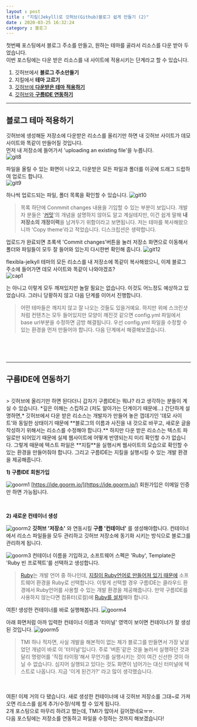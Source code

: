 ```yaml
---
layout : post
title : "지킬(Jekyll)로 깃허브(Github)블로그 쉽게 만들기 (2)"  
date : 2020-03-25 16:32:24
category : 블로그
--- 
```

첫번째 포스팅에서 블로그 주소를 만들고, 원하는 테마를 골라서 리소스를 다운 받아 두었습니다.  
이번 포스팅에는 다운 받은 리소스를 내 사이트에 적용시키는 단계라고 할 수 있습니다.


1) 깃허브에서 **블로그 주소만들기**  
2) 지킬에서 **테마 고르기**  
3) [깃허브에 **다운받은 테마 적용하기**](#chapter-3)  
4) [깃허브와 **구름IDE 연동하기**](#chapter-4) 


 
---

<a id="chapter-3"></a>
## 블로그 테마 적용하기

깃허브에 생성해둔 저장소에 다운받은 리소스를 올리기만 하면 내 깃허브 사이트가 데모 사이트와 똑같이 만들어질 것입니다.  
먼저 내 저장소에 들어가서 'uploading an existing file'을 누릅니다.  
![git8](https://user-images.githubusercontent.com/60729752/77621207-583ace00-6f7f-11ea-9a82-30cc89d99282.png)  


파일을 올릴 수 있는 화면이 나오고, 다운받은 모든 파일과 폴더를 이곳에 드래그 드랍하여 업로드 합니다.  
![git9](https://user-images.githubusercontent.com/60729752/77627131-c4223400-6f89-11ea-8388-9121db5a1b3b.png)


하나씩 업로드되는 파일, 폴더 목록을 확인할 수 있습니다.
![git10](https://user-images.githubusercontent.com/60729752/77668237-7f68be00-6fc6-11ea-9c2a-0aac5ec55d2a.png)

> 목록 하단에 Conmmit changes 내용을 기입할 수 있는 부분이 보입니다. 개발자 분들은 '[커밋](https://backlog.com/git-tutorial/kr/intro/intro1_3.html)'의 개념을 설명하지 않아도 알고 계실테지만, 이건 쉽게 말해 **내 저장소의 개정이력**을 남겨두기 위함이라고 보면됩니다. 저는 테마를 복사해왔으니까 'Copy theme'라고 적었습니다. 디스크립션은 생략합니다.  

업로드가 완료되면 초록색 'Commit changes'버튼을 눌러 저장소 화면으로 이동해서 폴더와 파일들이 모두 잘 들어와 있는지 다시한번 확인해 줍니다.
![git12](https://user-images.githubusercontent.com/60729752/77626972-7b6a7b00-6f89-11ea-963e-115f4a693dde.png)


flexibla-jelkyll 테마의 모든 리소스를 내 저장소에 똑같이 복사해왔으니, 이제 블로그 주소에 들어가면 데모 사이트와 똑같이 나와야겠죠?  
![cap1](https://user-images.githubusercontent.com/60729752/77668518-da021a00-6fc6-11ea-8619-c0728727fb6d.png)

는 아니고 이렇게 모두 깨져있지만 놀랄 필요는 없습니다. 이것도 어느정도 예상하고 있었습니다. 그러니 당황하지 않고 다음 단계를 이어서 진행합니다.  

> 어떤 테마들은 깨지지 않고 잘 나오는 것들도 있을거예요. 하지만 위에 스크린샷처럼 컨텐츠는 모두 들어있지만 모양이 깨진것 같으면 config.yml 파일에서 base url부분을 수정하면 금방 해결됩니다. 우선 config.yml 파일을 수정할 수 있는 환경을 먼저 만들어야 합니다. 다음 단계에서 해결해보겠습니다.

<br><br><br>

---
<a id="chapter-4"></a>
## 구름IDE에 연동하기

<br>
> 깃허브에 올리기만 하면 된다더니 갑자기 구름IDE는 뭐냐? 라고 생각하는 분들이 계실 수 있습니다. *깊은 이해는 스킵하고 (저도 알아가는 단계이기 때문에...) 간단하게 설명하면,* 깃허브에서 다운 받은 리소스는 개발자가 만들어 놓은 껍데기인 '데모 사이트'와 동일한 상태이기 때문에 **블로그의 이름과 사진을 내 것으로 바꾸고, 새로운 글을 작성하기 위해서는 리소스를 수정해야 합니다.**  
하지만 다운 받은 리소스는 텍스트 파일로만 되어있기 때문에 실제 웹사이트에 어떻게 반영되는지 미리 확인할 수가 없습니다.  
그렇게 때문에 텍스트 파일은 **지킬**을 실행시켜 웹사이트의 모습으로 확인할 수 있는 환경을 만들어줘야 합니다. 그리고 구름IDE는 지킬을 실행시킬 수 있는 개발 환경을 제공해줍니다.  

<br>

**1) 구름IDE 회원가입**  


![goorm1](https://user-images.githubusercontent.com/60729752/77614852-4c480f80-6f71-11ea-8514-6e5c7778e341.png)
[https://ide.goorm.io/](https://ide.goorm.io/) 회원가입은 이메일 인증만 하면 가능됩니다.  

<br>

**2) 새로운 컨테이너 생성** 

![goorm2](https://user-images.githubusercontent.com/60729752/77614858-4eaa6980-6f71-11ea-9191-9f22930f5040.png)
**깃허브 '저장소'** 와 연동시킬 **구름 '컨테이너'** 를 생성해야합니다. 컨테이너에서 리소스 파일들을 모두 관리하고 깃허브 저장소에 동기화 시키는 방식으로 블로그를 관리하게 됩니다.  

![goorm3](https://user-images.githubusercontent.com/60729752/77618005-d778d380-6f78-11ea-855a-d8a15914fecf.png)
컨테이너 이름을 기입하고, 소프트웨어 스펙은 'Ruby', Template은 'Ruby 빈 프로젝트'를 선택하고 생성합니다.  


>[Ruby](https://ko.wikipedia.org/wiki/%EB%A3%A8%EB%B9%84_%ED%94%84%EB%A1%9C%EA%B7%B8%EB%9E%98%EB%B0%8D_%EC%96%B8%EC%96%B4)는 개발 언어 중 하나인데, [지킬이 Ruby언어로 만들어져 있기 때문에](https://jekyllrb-ko.github.io/docs/ruby-101/#gems) 소프트웨어 환경을 Ruby로 선택합니다. 이렇게 선택할 경우 구름IDE는 클라우드 환경에서 Ruby언어를 사용할 수 있는 개발 환경을 제공해줍니다. 만약 구름IDE를 사용하지 않는다면 컴퓨터(로컬)에 [Ruby를 설치](https://rubyinstaller.org/)해야 합니다. 

여튼! 생성한 컨테이너를 바로 실행해봅니다.
![goorm4](https://user-images.githubusercontent.com/60729752/77618012-dba4f100-6f78-11ea-9481-a8fab25437cd.png)

아래 화면처럼 아까 입력한 컨테이너 이름과 '터미널' 영역이 보이면 컨테이너가 잘 생성된 것입니다. 
![goorm5](https://user-images.githubusercontent.com/60729752/77618017-dc3d8780-6f78-11ea-9ff7-a715f6938c27.png)


>TMI 하나 적자면, 사실 개발을 해본적이 없는 제가 블로그를 만들면서 가장 낯설었던 개념이 바로 이 '터미널'입니다. 주로 '버튼'같은 것을 눌러서 실행하던 것과 달리 명령어를 '직접 타이핑'해서 무언가를 실행시키는 것이 여간 신선한 것이 아닐 수 없습니다. 심지어 실행되고 있다는 것도 화면이 넘어가는 대신 터미널에 텍스트로 나옵니다. 지금 '이게 된건가?' 라고 많이 생각했습니다.  


<br><br>
여튼! 이제 거의 다 됐습니다. 새로 생성한 컨테이너에 내 깃허브 저장소를 그대~로 가져오면 리소스를 쉽게 추가/수정/삭제 할 수 있게 됩니다.  
2개 포스팅으로 마무리 하려고 했는데, TMI가 많아서 길어졌네요ㅠㅠ.  
다음 포스팅에는 저장소를 연동하고 파일을 수정하는 것까지 해보겠습니다! 
